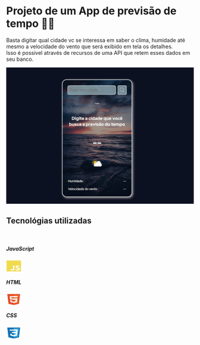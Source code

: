 # Projeto de um App de previsão de tempo 🐱‍💻 

Basta digitar qual cidade vc se interessa em saber o clima, humidade até mesmo a velocidade do vento que será exibido em tela os detalhes.<BR>
Isso é possível através de recursos de uma API que retem esses dados em seu banco.

<img src= "./src/image/gifgit-app-prefisao.gif">

## Tecnológias utilizadas 

<div style="display: inline_block"><br>
<h5>JavaScript</h5>
  <img align="center" alt="Js" height="30" width="40" src="https://raw.githubusercontent.com/devicons/devicon/master/icons/javascript/javascript-plain.svg">
  <h5>HTML</h5>
  <img align="center" alt="HTML" height="30" width="40" src="https://raw.githubusercontent.com/devicons/devicon/master/icons/html5/html5-original.svg">
  <h5>CSS</h5>
  <img align="center" alt="CSS" height="30" width="40" src="https://raw.githubusercontent.com/devicons/devicon/master/icons/css3/css3-original.svg">
</div>